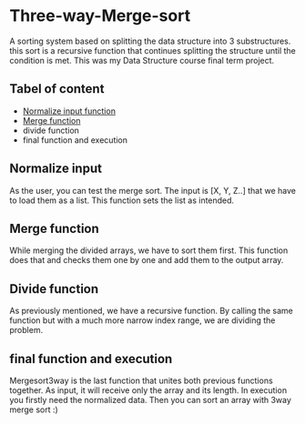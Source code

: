 # Three-way-Merge-sort
A sorting system based on splitting the data structure into 3 substructures. this sort is a recursive function that continues splitting the structure until the condition is met. 
This was my Data Structure course final term project.

## Tabel of content
- [Normalize input function](https://github.com/KimiyaVahidMotlagh/Three-way-Merge-sort#normalize-input) <br/>
- [Merge function](https://github.com/KimiyaVahidMotlagh/Three-way-Merge-sort#merge-function) <br/>
- divide function
- final function and execution

## Normalize input
As the user, you can test the merge sort. The input is [X, Y, Z..] that we have to load them as a list. This function sets the list as intended.

## Merge function
While merging the divided arrays, we have to sort them first. This function does that and checks them one by one and add them to the output array. 

## Divide function
As previously mentioned, we have a recursive function. By calling the same function but with a much more narrow index range, we are dividing the problem. 


## final function and execution
Mergesort3way is the last function that unites both previous functions together. As input, it will receive only the array and its length. 
In execution you firstly need the normalized data. Then you can sort an array with 3way merge sort :)
